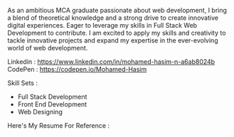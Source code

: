 As an ambitious MCA graduate passionate about web development, I bring a blend of theoretical knowledge and a strong drive to create innovative digital experiences. 
Eager to leverage my skills in Full Stack Web Development to contribute. 
I am excited to apply my skills and creativity to tackle innovative projects and expand my expertise in the ever-evolving world of web development.

Linkedin : https://www.linkedin.com/in/mohamed-hasim-n-a6ab8024b
CodePen : https://codepen.io/Mohamed-Hasim

Skill Sets : 

* Full Stack Development
* Front End Development
* Web Designing

Here's My Resume For Reference :


